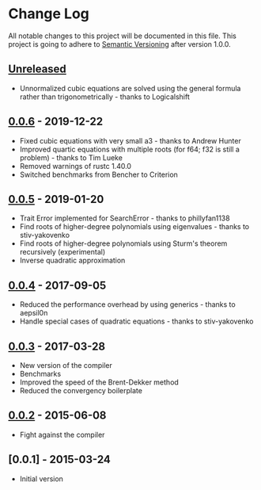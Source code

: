 # Change Log
All notable changes to this project will be documented in this file.
This project is going to adhere to [Semantic Versioning](http://semver.org/)
after version 1.0.0.

## [Unreleased]
* Unnormalized cubic equations are solved using the general formula rather than trigonometrically - thanks to Logicalshift

## [0.0.6] - 2019-12-22
* Fixed cubic equations with very small a3 - thanks to Andrew Hunter
* Improved quartic equations with multiple roots (for f64; f32 is still a problem) - thanks to Tim Lueke
* Removed warnings of rustc 1.40.0
* Switched benchmarks from Bencher to Criterion

## [0.0.5] - 2019-01-20
* Trait Error implemented for SearchError - thanks to phillyfan1138
* Find roots of higher-degree polynomials using eigenvalues - thanks to stiv-yakovenko
* Find roots of higher-degree polynomials using Sturm's theorem recursively (experimental)
* Inverse quadratic approximation

## [0.0.4] - 2017-09-05
* Reduced the performance overhead by using generics - thanks to aepsil0n
* Handle special cases of quadratic equations - thanks to stiv-yakovenko

## [0.0.3] - 2017-03-28
* New version of the compiler
* Benchmarks
* Improved the speed of the Brent-Dekker method
* Reduced the convergency boilerplate

## [0.0.2] - 2015-06-08
* Fight against the compiler

## [0.0.1] - 2015-03-24
* Initial version

[Unreleased]: https://github.com/vorot/roots/compare/v0.0.6...HEAD
[0.0.6]: https://github.com/vorot/roots/compare/v0.0.5...v0.0.6
[0.0.5]: https://github.com/vorot/roots/compare/v0.0.4...v0.0.5
[0.0.4]: https://github.com/vorot/roots/compare/v0.0.3...v0.0.4
[0.0.3]: https://github.com/vorot/roots/compare/v0.0.2...v0.0.3
[0.0.2]: https://github.com/vorot/roots/compare/v0.0.1...v0.0.2
